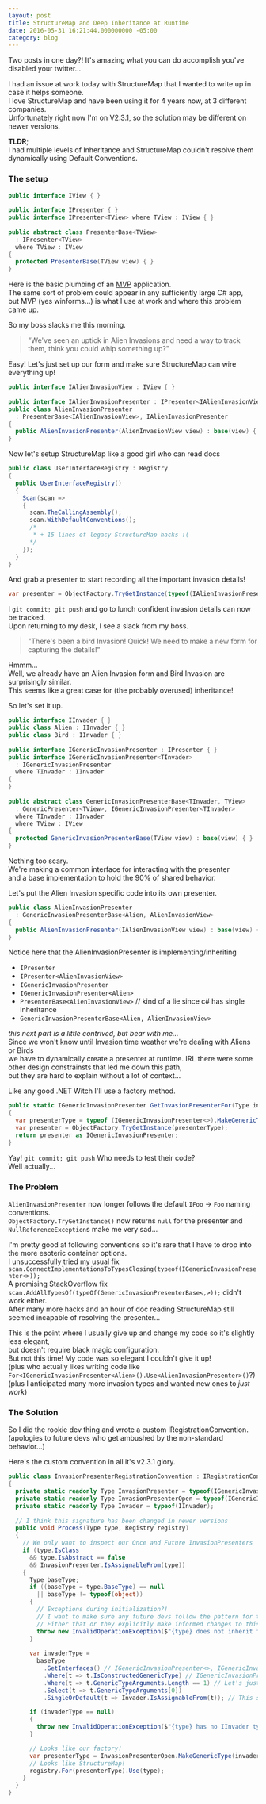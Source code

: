 ```yaml
---
layout: post
title: StructureMap and Deep Inheritance at Runtime
date: 2016-05-31 16:21:44.000000000 -05:00
category: blog
---
```


Two posts in one day?! It's amazing what you can do accomplish you've disabled your twitter...

I had an issue at work today with StructureMap that I wanted to write up in case it helps someone.  
I love StructureMap and have been using it for 4 years now, at 3 different companies.  
Unfortunately right now I'm on V2.3.1, so the solution may be different on newer versions.

**TLDR**;  
I had multiple levels of Inheritance and StructureMap couldn't resolve them dynamically using Default Conventions.

<!--more-->

### The setup ###

```csharp
public interface IView { }
    
public interface IPresenter { }
public interface IPresenter<TView> where TView : IView { }
    
public abstract class PresenterBase<TView> 
  : IPresenter<TView> 
  where TView : IView
{
  protected PresenterBase(TView view) { }
}
```

Here is the basic plumbing of an [MVP][0] application.  
The same sort of problem could appear in any sufficiently large C# app,  
but MVP (yes winforms...) is what I use at work and where this problem came up.

So my boss slacks me this morning.

> "We've seen an uptick in Alien Invasions and need a way to track them, think you could whip something up?"

Easy! Let's just set up our form and make sure StructureMap can wire everything up!

```csharp
public interface IAlienInvasionView : IView { }
    
public interface IAlienInvasionPresenter : IPresenter<IAlienInvasionView> { }
public class AlienInvasionPresenter
  : PresenterBase<IAlienInvasionView>, IAlienInvasionPresenter
{
  public AlienInvasionPresenter(AlienInvasionView view) : base(view) { }
}
```

Now let's setup StructureMap like a good girl who can read docs

```csharp
public class UserInterfaceRegistry : Registry
{
  public UserInterfaceRegistry()
  {
    Scan(scan => 
    {
      scan.TheCallingAssembly();
      scan.WithDefaultConventions();
      /* 
       * + 15 lines of legacy StructureMap hacks :(
      */
    });
  }
}
```

And grab a presenter to start recording all the important invasion details!

```csharp
var presenter = ObjectFactory.TryGetInstance(typeof(IAlienInvasionPresenter));
```

I `git commit; git push` and go to lunch confident invasion details can now be tracked.  
Upon returning to my desk, I see a slack from my boss.

> "There's been a bird Invasion! Quick! We need to make a new form for capturing the details!"

Hmmm...  
Well, we already have an Alien Invasion form and Bird Invasion are surprisingly similar.  
This seems like a great case for (the probably overused) inheritance!

So let's set it up.

```csharp
public interface IInvader { }
public class Alien : IInvader { }
public class Bird : IInvader { }
    
public interface IGenericInvasionPresenter : IPresenter { }
public interface IGenericInvasionPresenter<TInvader> 
  : IGenericInvasionPresenter 
  where TInvader : IInvader
{
}
    
public abstract class GenericInvasionPresenterBase<TInvader, TView> 
  : GenericPresenter<TView>, IGenericInvasionPresenter<TInvader>
  where TInvader : IInvader 
  where TView : IView
{
  protected GenericInvasionPresenterBase(TView view) : base(view) { }
}
```

Nothing too scary.  
We're making a common interface for interacting with the presenter  
and a base implementation to hold the 90% of shared behavior.

Let's put the Alien Invasion specific code into its own presenter.

```csharp
public class AlienInvasionPresenter
  : GenericInvasionPresenterBase<Alien, AlienInvasionView>
{
  public AlienInvasionPresenter(IAlienInvasionView view) : base(view) { }
}
```

Notice here that the AlienInvasionPresenter is implementing/inheriting

* `IPresenter`
* `IPresenter<AlienInvasionView>`
* `IGenericInvasionPresenter`
* `IGenericInvasionPresenter<Alien>`
* `PresenterBase<AlienInvasionView>` // kind of a lie since c# has single inheritance
* `GenericInvasionPresenterBase<Alien, AlienInvasionView>`

*this next part is a little contrived, but bear with me...*  
Since we won't know until Invasion time weather we're dealing with Aliens or Birds  
we have to dynamically create a presenter at runtime.
IRL there were some other design constrainsts that led me down this path,  
but they are hard to explain without a lot of context...

Like any good .NET Witch I'll use a factory method.

```csharp
public static IGenericInvasionPresenter GetInvasionPresenterFor(Type invaderType)
{
  var presenterType = typeof (IGenericInvasionPresenter<>).MakeGenericType(invaderType);
  var presenter = ObjectFactory.TryGetInstance(presenterType);
  return presenter as IGenericInvasionPresenter;
}
```

Yay! `git commit; git push` Who needs to test their code?  
Well actually...

### The Problem ###

`AlienInvasionPresenter` now longer follows the default `IFoo` -> `Foo` naming conventions.  
`ObjectFactory.TryGetInstance()` now returns `null` for the presenter and `NullReferenceException`s make me very sad...

I'm pretty good at following conventions so it's rare that I have to drop into the more esoteric container options.  
I unsuccessfully tried my usual fix `scan.ConnectImplementationsToTypesClosing(typeof(IGenericInvasionPresenter<>));`  
A promising StackOverflow fix `scan.AddAllTypesOf(typeOf(GenericInvasionPresenterBase<,>));` didn't work either.  
After many more hacks and an hour of doc reading StructureMap still seemed incapable of resolving the presenter...

This is the point where I usually give up and change my code so it's slightly less elegant,  
but doesn't require black magic configuration.  
But not this time! My code was so elegant I couldn't give it up!  
(plus who actually likes writing code like `For<IGenericInvasionPresenter<Alien>().Use<AlienInvasionPresenter>()`?)  
(plus I anticipated many more invasion types and wanted new ones to *just work*)

### The Solution ###

So I did the rookie dev thing and wrote a custom IRegistrationConvention.  
(apologies to future devs who get ambushed by the non-standard behavior...)

Here's the custom convention in all it's v2.3.1 glory.

```csharp
public class InvasionPresenterRegistrationConvention : IRegistrationConvention
{
  private static readonly Type InvasionPresenter = typeof(IGenericInvasionPresenter);
  private static readonly Type InvasionPresenterOpen = typeof(IGenericInvasionPresenter<>);
  private static readonly Type Invader = typeof(IInvader);
 
  // I think this signature has been changed in newer versions
  public void Process(Type type, Registry registry)
  {
    // We only want to inspect our Once and Future InvasionPresenters
    if (type.IsClass 
      && type.IsAbstract == false 
      && InvasionPresenter.IsAssignableFrom(type))
    {
      Type baseType;
      if ((baseType = type.BaseType) == null
        || baseType != typeof(object))
      {
        // Exceptions during initialization?! 
        // I want to make sure any future devs follow the pattern for the AutoMagic
        // Either that or they explicitly make informed changes to this code
        throw new InvalidOperationException($"{type} does not inherit from GenericInvasionPresenterBase!");
      }
    
      var invaderType =
        baseType
          .GetInterfaces() // IGenericInvasionPresenter<>, IGenericInvasionPresenter, IPresenter<>, IPresenter
          .Where(t => t.IsConstructedGenericType) // IGenericInvasionPresenter<>, IPresenter<>
          .Where(t => t.GenericTypeArguments.Length == 1) // Let's just be safe?
          .Select(t => t.GenericTypeArguments[0])
          .SingleOrDefault(t => Invader.IsAssignableFrom(t)); // This should give us the IInvader we care about

      if (invaderType == null)
      {
        throw new InvalidOperationException($"{type} has no IInvader type parameter!");
      }

      // Looks like our factory!
      var presenterType = InvasionPresenterOpen.MakeGenericType(invaderType);
      // Looks like StructureMap!
      registry.For(presenterType).Use(type);
    }
  }
}
```



[0]: http://codebetter.com/jeremymiller/2007/07/26/the-build-your-own-cab-series-table-of-contents/
